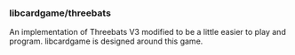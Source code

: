 ### libcardgame/threebats

An implementation of Threebats V3 modified to be a little easier to play and program. libcardgame is designed around this game.

